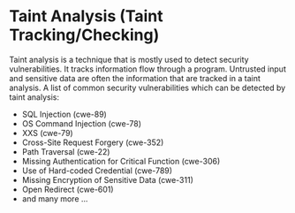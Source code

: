 # Taint Analysis (Taint Tracking/Checking)

Taint analysis is a technique that is mostly used to detect security vulnerabilities.
It tracks information flow through a program. 
Untrusted input and sensitive data are often the information that are tracked in a taint analysis.
A list of common security vulnerabilities which can be detected by taint analysis:
- SQL Injection (cwe-89)
- OS Command Injection (cwe-78)
- XXS (cwe-79)
- Cross-Site Request Forgery (cwe-352)
- Path Traversal (cwe-22)
- Missing Authentication for Critical Function (cwe-306)
- Use of Hard-coded Credential (cwe-789)
- Missing Encryption of Sensitive Data (cwe-311)
- Open Redirect (cwe-601)
 - and many more ...




  
 

